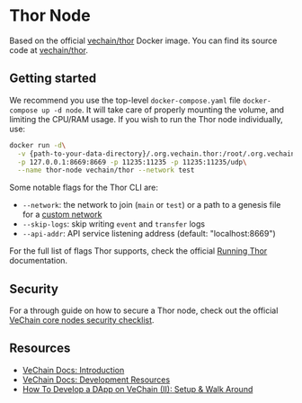 # Thor Node

Based on the official [vechain/thor](https://hub.docker.com/r/vechain/thor/) Docker image.
You can find its source code at [vechain/thor](https://github.com/vechain/thor).

## Getting started

We recommend you use the top-level `docker-compose.yaml` file `docker-compose up -d node`.
It will take care of properly mounting the volume, and limiting the CPU/RAM usage.
If you wish to run the Thor node individually, use:

```bash
docker run -d\
  -v {path-to-your-data-directory}/.org.vechain.thor:/root/.org.vechain.thor\
  -p 127.0.0.1:8669:8669 -p 11235:11235 -p 11235:11235/udp\
  --name thor-node vechain/thor --network test
```

Some notable flags for the Thor CLI are:

- `--network`: the network to join (`main` or `test`) or a path to a genesis file for a [custom network](https://docs.vechain.org/thor/get-started/custom-network.html)
- `--skip-logs`: skip writing `event` and `transfer` logs
- `--api-addr`: API service listening address (default: "localhost:8669")

For the full list of flags Thor supports, check the official [Running Thor](https://github.com/vechain/thor#running-thor) documentation.

## Security

For a through guide on how to secure a Thor node, check out the official [VeChain core nodes security checklist](https://github.com/slowmist/vechain-core-nodes-security-checklist/blob/master/README-en.md).

## Resources

- [VeChain Docs: Introduction](https://docs.vechain.org/thor/learn/)
- [VeChain Docs: Development Resources](https://docs.vechain.org/others/development-resources.html)
- [How To Develop a DApp on VeChain (II): Setup & Walk Around](https://abyteahead.medium.com/how-to-develop-a-dapp-on-vechain-ii-setup-walk-around-109a01bf7ae9)
